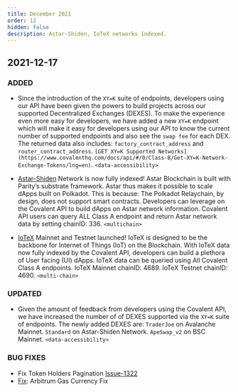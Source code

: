 ```yaml
---
title: December 2021
order: 12
hidden: false
description: Astar-Shiden, IoTeX networks indexed.
---
```


## 2021-12-17

### ADDED

- Since the introduction of the `XY=K` suite of endpoints, developers using our API have been given the powers to build projects across our supported Decentralized Exchanges (DEXES). To make the experience even more easy for developers, we have added a new `XY=K` endpoint which will make it easy for developers using our API to know the current number of supported endpoints and also see the `swap fee` for each DEX. The returned data also includes: `factory_contract_address` and `router_contract_address`. `[GET XY=K Supported Networks](https://www.covalenthq.com/docs/api/#/0/Class-B/Get-XY=K-Network-Exchange-Tokens/lng=en)`. `<data-accessibility>`

- [Astar-Shiden](https://www.covalenthq.com/docs/networks/astar/) Network is now fully indexed! Astar Blockchain is built with Parity’s substrate framework. Astar thus makes it possible to scale dApps built on Polkadot. This is because: The Polkadot Relaychain, by design, does not support smart contracts. Developers can leverage on the Covalent API to build dApps on Astar network information. Covalent API users can query ALL Class A endpoint and return Astar network data by setting chainID: 336. `<multichain>`

- [IoTeX](https://www.covalenthq.com/docs/networks/iotex/) Mainnet and Testnet launched! IoTeX is designed to be the backbone for Internet of Things (IoT) on the Blockchain. With IoTeX data now fully indexed by the Covalent API, developers can build a plethora of User facing (UI) dApps. IoTeX data can be queried using All Covalent Class A endpoints. IoTeX Mainnet chainID: 4689. IoTeX Testnet chainID: 4690. `<multi-chain>`

### UPDATED

- Given the amount of feedback from developers using the Covalent API, we have increased the number of of DEXES supported via the `XY=K` suite of endpoints. The newly added DEXES are:
`TraderJoe` on Avalanche Mainnet.
`Standard` on Astar-Shiden Network.
`ApeSwap_v2` on BSC Mainnet.
`<data-accessibility>`

### BUG FIXES

- Fix Token Holders Pagination [Issue-1322](https://github.com/covalenthq/scout/issues/1322)
- [Fix](https://github.com/covalenthq/scout/commit/1394cfc229d7857a65defe5c535c1c08a2735f01): Arbitrum Gas Currency Fix 


